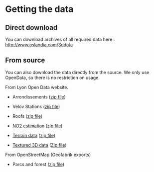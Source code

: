Getting the data
================

Direct download
---------------

You can download archives of all required data here :
http://www.oslandia.com/3ddata

From source
-----------

You can also download the data directly from the source. We only use OpenData, so there is no restriction on usage.

From Lyon Open Data website.

* Arrondissements
([zip file](http://smartdata.grandlyon.com/smartdata/wp-content/plugins/wp-smartdata/proxy.php?format=Shape-zip&name=adr_voie_lieu.adrarrond&commune=&href=https%3A%2F%2Fdownload.data.grandlyon.com%2Fwfs%2Fgrandlyon%3FSERVICE%3DWFS%26REQUEST%3DGetFeature%26typename%3Dadr_voie_lieu.adrarrond%26outputformat%3DSHAPEZIP%26VERSION%3D2.0.0%26SRSNAME%3DEPSG%3A3946))

* Velov Stations 
([zip file](http://smartdata.grandlyon.com/smartdata/wp-content/plugins/wp-smartdata/proxy.php?format=Shape-zip&name=jcd_jcdecaux.jcdvelov&commune=&href=https%3A%2F%2Fdownload.data.grandlyon.com%2Fwfs%2Fsmartdata%3FSERVICE%3DWFS%26REQUEST%3DGetFeature%26typename%3Djcd_jcdecaux.jcdvelov%26outputformat%3DSHAPEZIP%26VERSION%3D2.0.0%26SRSNAME%3DEPSG%3A3946))

* Roofs 
([zip file](http://smartdata.grandlyon.com/smartdata/wp-content/plugins/wp-smartdata/proxy.php?format=shape&name=fpc_fond_plan_communaut.fpctoit.zip&commune=undefined&href=https%3A%2F%2Fdownload.data.grandlyon.com%2Ffiles%2Fgrandlyon%2Flocalisation%2Ffpc_fond_plan_communaut.fpctoit.zip))

* [NO2 estimation](http://smartdata.grandlyon.com/environnement/estimation-de-la-concentration-du-dioxyde-dazote-no2-du-grand-lyon-en-2012) 
([zip file](http://smartdata.grandlyon.com/smartdata/wp-content/plugins/wp-smartdata/proxy.php?format=zip&name=Carte_agglo_Lyon_NO2_2012.zip&commune=undefined&href=https%3A%2F%2Fdownload.data.grandlyon.com%2Ffiles%2Fsmartdata%2Fair_rhonealpes%2FCarte_agglo_Lyon_NO2_2012.zip))

* [Terrain data](http://smartdata.grandlyon.com/imagerie/modfle-numfrique-de-terrain-du-grand-lyon-pixel-de-10-m/)
([zip file](http://smartdata.grandlyon.com/smartdata/wp-content/plugins/wp-smartdata/proxy.php?format=zip&name=MNT2009_Altitude_10m_CC46.zip&commune=undefined&href=https%3A%2F%2Fdownload.data.grandlyon.com%2Ffiles%2Fgrandlyon%2Fimagerie%2Fmnt2009%2FMNT2009_Altitude_10m_CC46.zip))

* [Textured 3D data](http://smartdata.grandlyon.com/localisation/maquette-3d-texturfe-du-3f-arrondissement-de-lyon/) ([Zip file](http://smartdata.grandlyon.com/smartdata/wp-content/plugins/wp-smartdata/proxy.php?format=CityGML&name=LYON3_CityGML&commune=undefined&href=https%3A%2F%2Fdownload.data.grandlyon.com%2Ffiles%2Fgrandlyon%2Flocalisation%2Fbati3d%2FLYON3_CityGML.zip))

From OpenStreetMap (Geofabrik exports)

* Parcs and forest 
([zip file](http://download.geofabrik.de/europe/france/rhone-alpes-latest.shp.zip))


<!---
# fast forward :)
grep 'zip file' 01_get_data.md |sed 's/(\[zip file\](\(.*\)))/wget "\1" -O out.zip \&\& unzip out.zip/' | sh
-->
